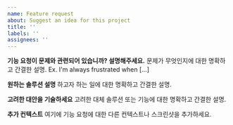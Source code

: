 ```yaml
---
name: Feature request
about: Suggest an idea for this project
title: ''
labels: ''
assignees: ''
---
```


**기능 요청이 문제와 관련되어 있습니까? 설명해주세요.**
문제가 무엇인지에 대한 명확하고 간결한 설명. Ex. I'm always frustrated when [...]

**원하는 솔루션 설명**
하고자 하는 일에 대한 명확하고 간결한 설명.

**고려한 대안을 기술하세요**
고려한 대체 솔루션 또는 기능에 대한 명확하고 간결한 설명.

**추가 컨텍스트**
여기에 기능 요청에 대한 다른 컨텍스트나 스크린샷을 추가하세요.

